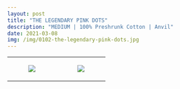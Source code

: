 ```yaml
---
layout: post
title: "THE LEGENDARY PINK DOTS"
description: "MEDIUM | 100% Preshrunk Cotton | Anvil"
date: 2021-03-08
img: /img/0102-the-legendary-pink-dots.jpg
---
```




<table style="width:100%;"><tr><td style="vertical-align:top;">
      <figure class="tmblr-full" data-orig-height="2048" data-orig-width="1365" data-orig-src="https://concertshirts.netlify.app/shirts/0102/0102-01.jpg"><img src="https://64.media.tumblr.com/9f01b3b957777a8f74beab4804465a7f/44a04cc341c6caab-23/s540x810/5800b2d3f274cf64af9bbddfd047d14b7efc094c.jpg" data-orig-height="2048" data-orig-width="1365" data-orig-src="https://concertshirts.netlify.app/shirts/0102/0102-01.jpg"/></figure></td>
    <td style="vertical-align:top;">
      <figure class="tmblr-full" data-orig-height="2048" data-orig-width="1365" data-orig-src="https://concertshirts.netlify.app/shirts/0102/0102-02.jpg"><img src="https://64.media.tumblr.com/9776098c1f27f002e5b2e5a5ced31542/44a04cc341c6caab-e9/s540x810/4f8d9a48bc355565a5dc00c9684a6f976536113d.jpg" data-orig-height="2048" data-orig-width="1365" data-orig-src="https://concertshirts.netlify.app/shirts/0102/0102-02.jpg"/></figure></td>
  </tr></table>
